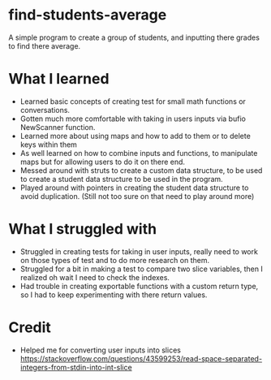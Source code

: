 # find-students-average

A simple program to create a group of students, and inputting there grades to find there average.

# What I learned

- Learned basic concepts of creating test for small math functions or conversations.
- Gotten much more comfortable with taking in users inputs via bufio NewScanner function.
- Learned more about using maps and how to add to them or to delete keys within them
- As well learned on how to combine inputs and functions, to manipulate maps but for allowing users to do it on there end.
- Messed around with struts to create a custom data structure, to be used to create a student data structure to be used in the program.
- Played around with pointers in creating the student data structure to avoid duplication. (Still not too sure on that need to play around more)

# What I struggled with

- Struggled in creating tests for taking in user inputs, really need to work on those types of test and to do more research on them.
- Struggled for a bit in making a test to compare two slice variables, then I realized oh wait I need to check the indexes.
- Had trouble in creating exportable functions with a custom return type, so I had to keep experimenting with there return values.

# Credit

- Helped me for converting user inputs into slices https://stackoverflow.com/questions/43599253/read-space-separated-integers-from-stdin-into-int-slice

